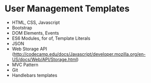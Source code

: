 
# User Management Templates

* HTML, CSS, Javascript
* Bootstrap
* DOM Elements, Events
* ES6 Modules, for of, Template Literals
* JSON
* Web Storage API (http://codecamp.edu/docs/Javascript/developer.mozilla.org/en-US/docs/Web/API/Storage.html)
* MVC Pattern
* Git
* Handlebars templates


